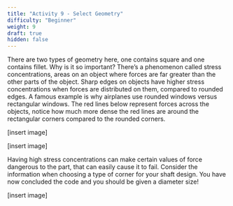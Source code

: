 ```yaml
---
title: "Activity 9 - Select Geometry"
difficulty: "Beginner"
weight: 9
draft: true
hidden: false
---
```

There are two types of geometry here, one contains square and one contains fillet. Why is it so important? There’s a phenomenon called stress concentrations, areas on an object where forces are far greater than the other parts of the object. Sharp edges on objects have higher stress concentrations when forces are distributed on them, compared to rounded edges. A famous example is why airplanes use rounded windows versus rectangular windows. The red lines below represent forces across the objects, notice how much more dense the red lines are around the rectangular corners compared to the rounded corners.

[insert image]

[insert image]

Having high stress concentrations can make certain values of force dangerous to the part, that can easily cause it to fail. Consider the information when choosing a type of corner for your shaft design.
You have now concluded the code and you should be given a diameter size!

[insert image]